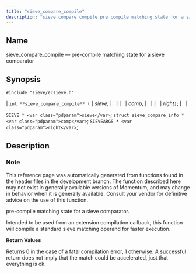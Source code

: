 ```yaml
---
title: "sieve_compare_compile"
description: "sieve compare compile pre compile matching state for a sieve comparator int sieve compare compile sieve comp right SIEVE sieve struct sieve compare info comp SIEVEARGS right This reference page was automatically generated from functions found in the header files in the development branch The function described here may not..."
---
```


<a name="apis.sieve_compare_compile"></a> 
## Name

sieve_compare_compile — pre-compile matching state for a sieve comparator

## Synopsis

`#include "sieve/ecsieve.h"`

| `int **sieve_compare_compile** (` | <var class="pdparam">sieve</var>, |   |
|   | <var class="pdparam">comp</var>, |   |
|   | <var class="pdparam">right</var>`)`; |   |

`SIEVE * <var class="pdparam">sieve</var>`;
`struct sieve_compare_info * <var class="pdparam">comp</var>`;
`SIEVEARGS * <var class="pdparam">right</var>`;<a name="idp59812864"></a> 
## Description

### Note

This reference page was automatically generated from functions found in the header files in the development branch. The function described here may not exist in generally available versions of Momentum, and may change in behavior when it is generally available. Consult your vendor for definitive advice on the use of this function.

pre-compile matching state for a sieve comparator.

Intended to be used from an extension compilation callback, this function will compile a standard sieve matching operand for faster execution.

**<a name="idp59816336"></a> Return Values**

Returns 0 in the case of a fatal compilation error, 1 otherwise. A successful return does not imply that the match could be accelerated, just that everything is ok.